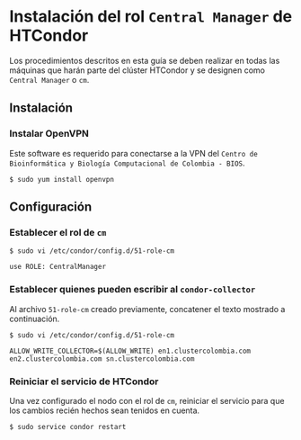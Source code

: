 # Instalación del rol `Central Manager` de HTCondor

Los procedimientos descritos en esta guía se deben realizar en todas las máquinas que harán parte del clúster HTCondor y se designen como `Central Manager` o `cm`.

## Instalación

### Instalar OpenVPN

Este software es requerido para conectarse a la VPN del `Centro de Bioinformática y Biología Computacional de Colombia - BIOS`.

``` 
$ sudo yum install openvpn
```

## Configuración

### Establecer el rol de `cm`

```
$ sudo vi /etc/condor/config.d/51-role-cm

use ROLE: CentralManager
```

### Establecer quienes pueden escribir al `condor-collector`

Al archivo `51-role-cm` creado previamente, concatener el texto mostrado a continuación.

```
$ sudo vi /etc/condor/config.d/51-role-cm

ALLOW_WRITE_COLLECTOR=$(ALLOW_WRITE) en1.clustercolombia.com en2.clustercolombia.com sn.clustercolombia.com
```
### Reiniciar el servicio de HTCondor

Una vez configurado el nodo con el rol de `cm`, reiniciar el servicio para que los cambios recién hechos sean tenidos en cuenta.

```
$ sudo service condor restart
```

